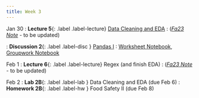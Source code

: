 ```yaml
---
title: Week 3
---
```


Jan 30
: **Lecture 5**{: .label .label-lecture} [Data Cleaning and EDA](lecture/lec05)
    : ([*Fa23 Note*](https://ds100.org/fa23-course-notes/eda/eda.html) - to be updated)

: **Discussion 2**{: .label .label-disc } [Pandas I](https://drive.google.com/file/d/1goQA_imeCr8dOZ4VgfU_pbnbxHabYYwR/view)
    : [Worksheet Notebook](https://data100.datahub.berkeley.edu/hub/user-redirect/git-pull?repo=https%3A%2F%2Fgithub.com%2FDS-100%2Fsp24-student.git&urlpath=lab%2Ftree%2Fsp24-student.git%2Fdisc%2Fdisc02%2Fdisc02_pandas_I%2Fdisc02-worksheet-blank.ipynb&branch=main), 
[Groupwork Notebook](https://data100.datahub.berkeley.edu/hub/user-redirect/git-pull?repo=https%3A%2F%2Fgithub.com%2FDS-100%2Fsp24-student.git&urlpath=lab%2Ftree%2Fsp24-student.git%2Fdisc%2Fdisc02%2Fdisc02_pandas_I%2Fdisc02_groupwork_blank.ipynb&branch=main)


Feb 1
: **Lecture 6**{: .label .label-lecture} Regex (and finish EDA)
    : ([*Fa23 Note*](https://ds100.org/fa23-course-notes/regex/regex.html) - to be updated)


Feb 2
: **Lab 2B**{: .label .label-lab } Data Cleaning and EDA (due Feb 6)
: **Homework 2B**{: .label .label-hw } Food Safety II (due Feb 8)
